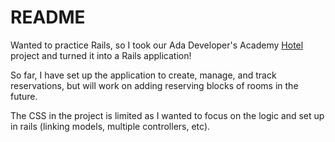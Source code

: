 # README

Wanted to practice Rails, so I took our Ada Developer's Academy [Hotel](https://github.com/torshimizu/hotel) project and turned it into a Rails application!

So far, I have set up the application to create, manage, and track reservations, but will work on adding reserving blocks of rooms in the future.

The CSS in the project is limited as I wanted to focus on the logic and set up in rails (linking models, multiple controllers, etc). 
